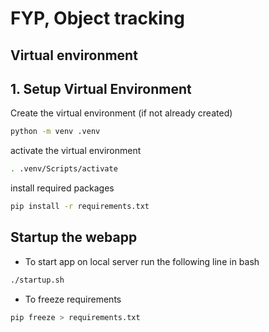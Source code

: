 # FYP, Object tracking
## Virtual environment


## 1. Setup Virtual Environment

Create the virtual environment (if not already created)
```bash
python -m venv .venv
```

activate the virtual environment
```bash
. .venv/Scripts/activate
```

install required packages

```bash
pip install -r requirements.txt
```




## Startup the webapp
- To start app on local server run the following line in bash

```bash 
./startup.sh
```


- To freeze requirements
```bash
pip freeze > requirements.txt
```